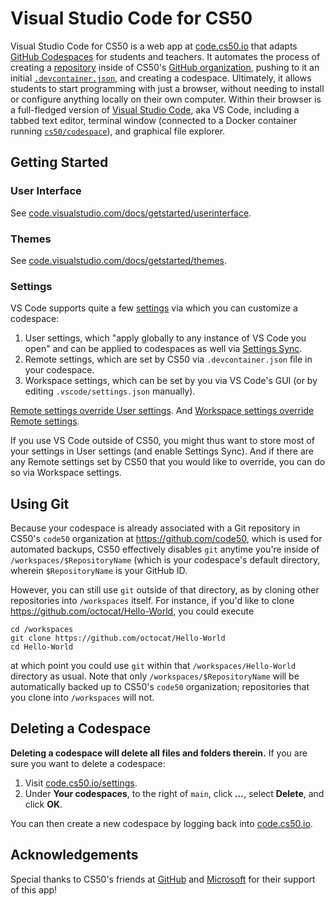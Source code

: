 # Visual Studio Code for CS50

Visual Studio Code for CS50 is a web app at [code.cs50.io](https://code.cs50.io/) that adapts [GitHub Codespaces](https://github.com/features/codespaces) for students and teachers. It automates the process of creating a [repository](https://docs.github.com/en/repositories/creating-and-managing-repositories/about-repositories) inside of CS50's [GitHub organization](https://github.com/code50), pushing to it an initial [`.devcontainer.json`](https://docs.github.com/en/codespaces/customizing-your-codespace/configuring-codespaces-for-your-project), and creating a codespace. Ultimately, it allows students to start programming with just a browser, without needing to install or configure anything locally on their own computer. Within their browser is a full-fledged version of [Visual Studio Code](https://code.visualstudio.com/), aka VS Code, including a tabbed text editor, terminal window (connected to a Docker container running [`cs50/codespace`](https://cs50.readthedocs.io/cs50/codespace/)), and graphical file explorer.

## Getting Started

### User Interface

See [code.visualstudio.com/docs/getstarted/userinterface](https://code.visualstudio.com/docs/getstarted/userinterface).

### Themes

See [code.visualstudio.com/docs/getstarted/themes](https://code.visualstudio.com/docs/getstarted/themes).

### Settings

VS Code supports quite a few [settings](https://code.visualstudio.com/docs/getstarted/settings) via which you can customize a codespace:

1. User settings, which "apply globally to any instance of VS Code you open" and can be applied to codespaces as well via [Settings Sync](https://docs.github.com/en/codespaces/customizing-your-codespace/personalizing-codespaces-for-your-account#settings-sync).
1. Remote settings, which are set by CS50 via `.devcontainer.json` file in your codespace.
1. Workspace settings, which can be set by you via VS Code's GUI (or by editing `.vscode/settings.json` manually).

[Remote settings override User settings](https://code.visualstudio.com/docs/getstarted/settings#_settings-precedence). And [Workspace settings override Remote settings](https://docs.github.com/en/codespaces/customizing-your-codespace/configuring-codespaces-for-your-project#creating-a-custom-codespace-configuration).

If you use VS Code outside of CS50, you might thus want to store most of your settings in User settings (and enable Settings Sync). And if there are any Remote settings set by CS50 that you would like to override, you can do so via Workspace settings.

## Using Git

Because your codespace is already associated with a Git repository in CS50's `code50` organization at <https://github.com/code50>, which is used for automated backups, CS50 effectively disables `git` anytime you're inside of `/workspaces/$RepositoryName` (which is your codespace's default directory, wherein `$RepositoryName` is your GitHub ID. 

However, you can still use `git` outside of that directory, as by cloning other repositories into `/workspaces` itself. For instance, if you'd like to clone <https://github.com/octocat/Hello-World>, you could execute

```
cd /workspaces
git clone https://github.com/octocat/Hello-World
cd Hello-World
```

at which point you could use `git` within that `/workspaces/Hello-World` directory as usual. Note that only `/workspaces/$RepositoryName` will be automatically backed up to CS50's `code50` organization; repositories that you clone into `/workspaces` will not.

## Deleting a Codespace

**Deleting a codespace will delete all files and folders therein.** If you are sure you want to delete a codespace:

1. Visit [code.cs50.io/settings](https://code.cs50.io/settings).
2. Under **Your codespaces**, to the right of `main`, click ***...***, select **Delete**, and click **OK**.

You can then create a new codespace by logging back into [code.cs50.io](https://code.cs50.io/).

## Acknowledgements

Special thanks to CS50's friends at [GitHub](https://github.com/) and [Microsoft](https://www.microsoft.com/) for their support of this app!
